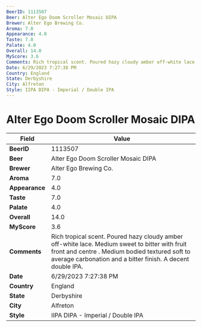 ```yaml
---
BeerID: 1113507
Beer: Alter Ego Doom Scroller Mosaic DIPA
Brewer: Alter Ego Brewing Co.
Aroma: 7.0
Appearance: 4.0
Taste: 7.0
Palate: 4.0
Overall: 14.0
MyScore: 3.6
Comments: Rich tropical scent. Poured hazy cloudy amber off-white lace. Medium sweet to bitter with fruit front and centre . Medium bodied textured soft to average carbonation and a bitter finish. A decent double IPA.
Date: 6/29/2023 7:27:38 PM
Country: England
State: Derbyshire
City: Alfreton
Style: IIPA DIPA - Imperial / Double IPA
---
```


# Alter Ego Doom Scroller Mosaic DIPA

| Field         | Value |
|---------------|-------|
| **BeerID** | 1113507 |
| **Beer** | Alter Ego Doom Scroller Mosaic DIPA |
| **Brewer** | Alter Ego Brewing Co. |
| **Aroma** | 7.0 |
| **Appearance** | 4.0 |
| **Taste** | 7.0 |
| **Palate** | 4.0 |
| **Overall** | 14.0 |
| **MyScore** | 3.6 |
| **Comments** | Rich tropical scent. Poured hazy cloudy amber off-white lace. Medium sweet to bitter with fruit front and centre . Medium bodied textured soft to average carbonation and a bitter finish. A decent double IPA. |
| **Date** | 6/29/2023 7:27:38 PM |
| **Country** | England |
| **State** | Derbyshire |
| **City** | Alfreton |
| **Style** | IIPA DIPA - Imperial / Double IPA |

